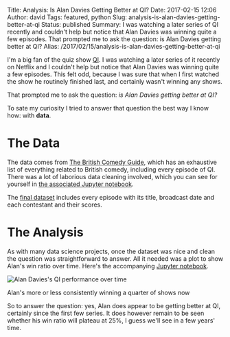 Title: Analysis: Is Alan Davies Getting Better at QI?
Date: 2017-02-15 12:06
Author: david
Tags: featured, python
Slug: analysis-is-alan-davies-getting-better-at-qi
Status: published
Summary: I was watching a later series of QI recently and couldn't help but notice that Alan Davies was winning quite a few episodes. That prompted me to ask the question: is Alan Davies getting better at QI?
Alias: /2017/02/15/analysis-is-alan-davies-getting-better-at-qi

I'm a big fan of the quiz show [QI](https://en.wikipedia.org/wiki/QI). I
was watching a later series of it recently on Netflix and I couldn't
help but notice that Alan Davies was winning quite a few episodes. This
felt odd, because I was sure that when I first watched the show he
routinely finished last, and certainly wasn't winning any shows.

That prompted me to ask the question: *is Alan Davies getting better at
QI?*

To sate my curiosity I tried to answer that question the best way I know
how: with **data**.

# The Data

The data comes from [The British Comedy Guide](https://www.comedy.co.uk/), which has an exhaustive list of
everything related to British comedy, including every episode of QI.
There was a lot of laborious data cleaning involved, which you can see
for yourself in [the associated Jupyter notebook](https://github.com/davidasboth/blog-notebooks/blob/master/qi-analysis/Scrape%20QI%20Episodes.ipynb).

The [final dataset](https://github.com/davidasboth/blog-notebooks/blob/master/qi-analysis/qi_episodes.csv)
includes every episode with its title, broadcast date and each
contestant and their scores.


# The Analysis

As with many data science projects, once the dataset was nice and clean
the question was straightforward to answer. All it needed was a plot to
show Alan's win ratio over time. Here's the accompanying [Jupyter notebook](https://github.com/davidasboth/blog-notebooks/blob/master/qi-analysis/QI%20Analysis.ipynb).

![Alan Davies's QI performance over time]({static}/images/analysis-is-alan-davies-getting-better-at-qi/alan_davies_over_time.png)

Alan's more or less consistently winning a quarter of shows now


So to answer the question: yes, Alan does appear to be getting better at
QI, certainly since the first few series. It does however remain to be
seen whether his win ratio will plateau at 25%, I guess we'll see in a
few years' time.

